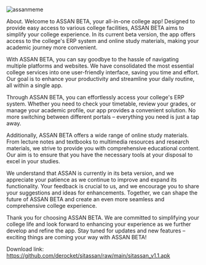 ![assanmeme](https://github.com/derocket/sitassan/assets/130888056/a863be36-5bc5-44a9-bc60-5bd06e82e96e)


About.
Welcome to ASSAN BETA, your all-in-one college app! Designed to provide easy access to various college facilities, ASSAN BETA aims to simplify your college experience. In its current beta version, the app offers access to the college's ERP system and online study materials, making your academic journey more convenient.

With ASSAN BETA, you can say goodbye to the hassle of navigating multiple platforms and websites. We have consolidated the most essential college services into one user-friendly interface, saving you time and effort. Our goal is to enhance your productivity and streamline your daily routine, all within a single app.

Through ASSAN BETA, you can effortlessly access your college's ERP system. Whether you need to check your timetable, review your grades, or manage your academic profile, our app provides a convenient solution. No more switching between different portals – everything you need is just a tap away.

Additionally, ASSAN BETA offers a wide range of online study materials. From lecture notes and textbooks to multimedia resources and research materials, we strive to provide you with comprehensive educational content. Our aim is to ensure that you have the necessary tools at your disposal to excel in your studies.

We understand that ASSAN is currently in its beta version, and we appreciate your patience as we continue to improve and expand its functionality. Your feedback is crucial to us, and we encourage you to share your suggestions and ideas for enhancements. Together, we can shape the future of ASSAN BETA and create an even more seamless and comprehensive college experience.

Thank you for choosing ASSAN BETA. We are committed to simplifying your college life and look forward to enhancing your experience as we further develop and refine the app. Stay tuned for updates and new features – exciting things are coming your way with ASSAN BETA!




Download link: https://github.com/derocket/sitassan/raw/main/sitassan_v1.1.apk


